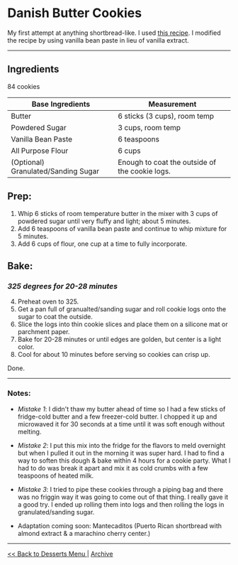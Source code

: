 
# Danish Butter Cookies

My first attempt at anything shortbread-like.
I used [this recipe](https://thegardeningfoodie.com/danish-butter-cookies/?unapproved=10024&moderation-hash=1b5d43c32d7d49ecd12fdfea620cdc06#comment-10024).
I modified the recipe by using vanilla bean paste in lieu of vanilla extract.

---

## Ingredients

84 cookies

| Base Ingredients                    | Measurement                                    |
|-------------------------------------|------------------------------------------------|
| Butter                              | 6 sticks (3 cups), room temp                   |
| Powdered Sugar                      | 3 cups, room temp                              |
| Vanilla Bean Paste                  | 6 teaspoons                                    |
| All Purpose Flour                   | 6 cups                                         |
| (Optional) Granulated/Sanding Sugar | Enough to coat the outside of the cookie logs. |

## Prep:
1. Whip 6 sticks of room temperature butter in the mixer with 3 cups of powdered sugar until very fluffy and light; 
about 5 minutes.
2. Add 6 teaspoons of vanilla bean paste and continue to whip mixture for 5 minutes.
3. Add 6 cups of flour, one cup at a time to fully incorporate.

## Bake: 
### _**325 degrees for 20-28 minutes**_
4. Preheat oven to 325.
5. Get a pan full of granualted/sanding sugar and roll cookie logs onto the sugar to coat the outside.
6. Slice the logs into thin cookie slices and place them on a silicone mat or parchment paper.
7. Bake for 20-28 minutes or until edges are golden, but center is a light color.
8. Cool for about 10 minutes before serving so cookies can crisp up.

Done.

---

### Notes:

- _Mistake 1_: I didn't thaw my butter ahead of time so I had a few sticks of fridge-cold butter and a few freezer-cold 
butter. I chopped it up and microwaved it for 30 seconds at a time until it was soft enough without melting.


- _Mistake 2_: I put this mix into the fridge for the flavors to meld overnight but when I pulled it out in the morning it was super hard.
I had to find a way to soften this dough & bake within 4 hours for a cookie party. What I had to do was break it apart
and mix it as cold crumbs with a few teaspoons of heated milk.


- _Mistake 3_: I tried to pipe these cookies through a piping bag and there was no friggin way it was going to come
out of that thing. I really gave it a good try. I ended up rolling them into logs and then rolling the logs
in granulated/sanding sugar.


- Adaptation coming soon: Mantecaditos (Puerto Rican shortbread with almond extract & a marachino cherry center.)

---
[<< Back to Desserts Menu ](../main.md) | [ Archive ](../../README.md)